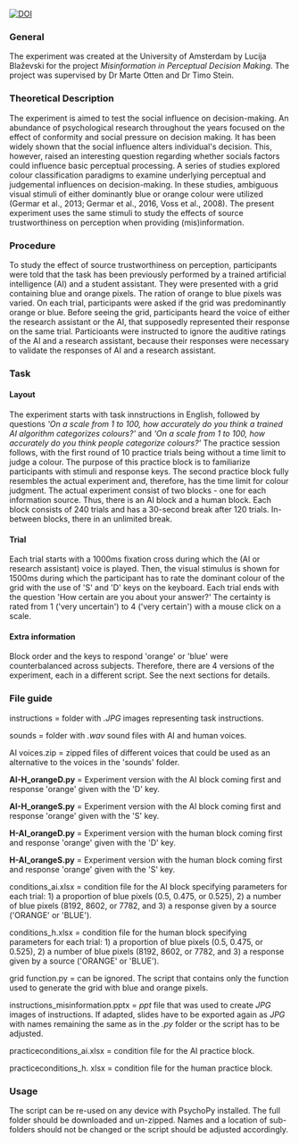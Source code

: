 [![DOI](https://sandbox.zenodo.org/badge/611249985.svg)](https://sandbox.zenodo.org/badge/latestdoi/611249985)



### General
The experiment was created at the University of Amsterdam by Lucija Blaževski for the project *Misinformation in Perceptual Decision Making*. 
The project was supervised by Dr Marte Otten and Dr Timo Stein.

### Theoretical Description
The experiment is aimed to test the social influence on decision-making. 
An abundance of psychological research throughout the years focused on the effect of conformity and social pressure on decision making. 
It has been widely shown that the social influence alters individual's decision. This, however, raised an interesting question regarding whether socials factors could
influence basic perceptual processing. A series of studies explored colour classification paradigms to examine underlying perceptual and judgemental 
influences on decision-making. 
In these studies, ambiguous visual stimuli of either dominantly blue or orange colour were utilized (Germar et al., 2013; Germar et al., 2016, Voss et al., 2008).
The present experiment uses the same stimuli to study the effects of source trustworthiness on perception when providing (mis)information. 

### Procedure
To study the effect of source trustworthiness on perception, participants were told that the task has been previously performed by a trained artificial intelligence (AI) and a student assistant.
They were presented with a grid containing blue and orange pixels. The ration of orange to blue pixels was varied. On each trial, participants were asked if the grid was predominantly orange or blue.
Before seeing the grid, participants heard the voice of either the research assistant or the AI, that supposedly represented their response on the same trial. 
Particioants were instructed to ignore the auditive ratings of the AI and a research assistant, because their responses were necessary to validate the responses of AI and a research assistant. 

### Task
#### Layout
The experiment starts with task innstructions in English, followed by questions *'On a scale from 1 to 100, how accurately do you think a trained AI algorithm categorizes colours?'* and *'On a scale from 1 to 100, how accurately do you think people categorize colours?'*
The practice session follows, with the first round of 10 practice trials being without a time limit to judge a colour. The purpose of this practice block is to familiarize participants with stimuli and response keys.
The second practice block fully resembles the actual experiment and, therefore, has the time limit for colour judgment.
The actual experiment consist of two blocks - one for each information source. Thus, there is an AI block and a human block. Each block consists of 240 trials and has a 30-second break after 120 trials. 
In-between blocks, there in an unlimited break.

#### Trial
Each trial starts with a 1000ms fixation cross during which the (AI or research assistant) voice is played. Then, the visual stimulus is shown for 1500ms during which
the participant has to rate the dominant colour of the grid with the use of 'S' and 'D' keys on the keyboard. Each trial ends with the question 'How certain are you about your answer?' 
The certainty is rated from 1 ('very uncertain') to 4 ('very certain') with a mouse click on a scale. 

#### Extra information
Block order and the keys to respond 'orange' or 'blue' were counterbalanced across subjects. Therefore, there are 4 versions of the experiment, each in a different script. See the next sections for details.

### File guide
instructions = folder with *.JPG* images representing task instructions.


sounds = folder with *.wav* sound files with AI and human voices.


AI voices.zip = zipped files of different voices that could be used as an alternative to the voices in the 'sounds' folder.


**AI-H_orangeD.py** = Experiment version with the AI block coming first and response 'orange' given with the 'D' key.


**AI-H_orangeS.py** = Experiment version with the AI block coming first and response 'orange' given with the 'S' key.


**H-AI_orangeD.py** = Experiment version with the human block coming first and response 'orange' given with the 'D' key.


**H-AI_orangeS.py** = Experiment version with the human block coming first and response 'orange' given with the 'S' key.


conditions_ai.xlsx = condition file for the AI block specifying parameters for each trial: 
                    1) a proportion of blue pixels (0.5, 0.475, or 0.525), 
                    2) a number of blue pixels (8192, 8602, or 7782, 
                    and 3) a response given by a source ('ORANGE' or 'BLUE').
                    

conditions_h.xlsx = condition file for the human block specifying parameters for each trial: 
                    1) a proportion of blue pixels (0.5, 0.475, or 0.525), 
                    2) a number of blue pixels (8192, 8602, or 7782, 
                    and 3) a response given by a source ('ORANGE' or 'BLUE').


grid function.py = can be ignored. The script that contains only the function used to generate the grid with blue and orange pixels.


instructions_misinformation.pptx = *ppt* file that was used to create *JPG* images of instructions. If adapted, slides have to be exported again as *JPG* with names remaining the same as in the *.py* folder or the script has to be adjusted.


practiceconditions_ai.xlsx = condition file for the AI practice block.


practiceconditions_h. xlsx = condition file for the human practice block.
### Usage
The script can be re-used on any device with PsychoPy installed. The full folder should be downloaded and un-zipped. Names and a location of sub-folders should not be changed or the script should be adjusted accordingly.
